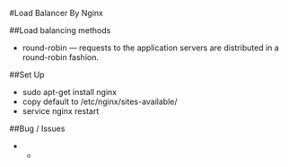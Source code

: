 #Load Balancer By Nginx

##Load balancing methods
* round-robin — requests to the application servers are distributed in a round-robin fashion.

##Set Up
* sudo apt-get install nginx
* copy default to /etc/nginx/sites-available/
* service nginx restart

##Bug / Issues
* -